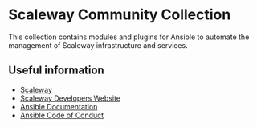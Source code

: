 # Scaleway Community Collection

This collection contains modules and plugins for Ansible to automate the management of Scaleway infrastructure and services.

## Useful information

- [Scaleway](https://www.scaleway.com/)
- [Scaleway Developers Website](https://developers.scaleway.com/)
- [Ansible Documentation](https://docs.ansible.com/ansible/latest/index.html)
- [Ansible Code of Conduct](https://docs.ansible.com/ansible/latest/community/code_of_conduct.html)
